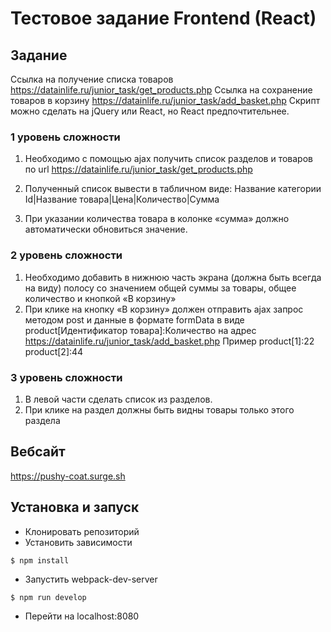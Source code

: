 # Тестовое задание Frontend (React)

## Задание
Ссылка на получение списка товаров https://datainlife.ru/junior_task/get_products.php
Ссылка на сохранение товаров в корзину https://datainlife.ru/junior_task/add_basket.php
Скрипт можно сделать на jQuery или React, но React предпочтительнее.

### 1 уровень сложности
1) Необходимо с помощью ajax получить список разделов и товаров по url https://datainlife.ru/junior_task/get_products.php
2) Полученный список вывести в табличном виде:
    Название категории
    Id|Название товара|Цена|Количество|Сумма

3) При указании количества товара в колонке «сумма»  должно автоматически обновиться значение.

### 2 уровень сложности
1) Необходимо добавить в нижнюю часть экрана (должна быть всегда на виду) полосу со значением общей суммы за товары, общее количество и кнопкой «В корзину»
2) При клике на кнопку «В корзину» должен отправить ajax запрос методом post и данные в формате formData в виде product[Идентификатор товара]:Количество на адрес https://datainlife.ru/junior_task/add_basket.php
Пример
product[1]:22
product[2]:44

### 3 уровень сложности
1) В левой части сделать список из разделов.
2) При клике на раздел должны быть видны товары только этого раздела

## Вебсайт
https://pushy-coat.surge.sh

## Установка и запуск

- Клонировать репозиторий
- Установить зависимости
```
$ npm install
```
- Запустить webpack-dev-server
```
$ npm run develop
```
- Перейти на localhost:8080
